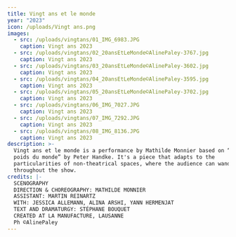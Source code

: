 ```yaml
---
title: Vingt ans et le monde
year: "2023"
icon: /uploads/Vingt ans.png
images:
  - src: /uploads/vingtans/01_IMG_6983.JPG
    caption: Vingt ans 2023
  - src: /uploads/vingtans/02_20ansEtLeMonde©AlinePaley-3767.jpg
    caption: Vingt ans 2023
  - src: /uploads/vingtans/03_20ansEtLeMonde©AlinePaley-3602.jpg
    caption: Vingt ans 2023
  - src: /uploads/vingtans/04_20ansEtLeMonde©AlinePaley-3595.jpg
    caption: Vingt ans 2023
  - src: /uploads/vingtans/05_20ansEtLeMonde©AlinePaley-3702.jpg
    caption: Vingt ans 2023
  - src: /uploads/vingtans/06_IMG_7027.JPG
    caption: Vingt ans 2023
  - src: /uploads/vingtans/07_IMG_7292.JPG
    caption: Vingt ans 2023
  - src: /uploads/vingtans/08_IMG_8136.JPG
    caption: Vingt ans 2023
description: >-
  Vingt ans et le monde is a performance by Mathilde Monnier based on “Le
  poids du monde” by Peter Handke. It's a piece that adapts to the
  particularities of non-theatrical spaces, where the audience can wander
  throughout the show.
credits: |-
  SCENOGRAPHY
  DIRECTION & CHOREOGRAPHY: MATHILDE MONNIER
  ASSISTANT: MARTIN REINARTZ
  WITH: JESSICA ALLEMANN, ALINA ARSHI, YANN HERMENJAT
  TEXT AND DRAMATURGY: STÉPHANE BOUQUET
  CREATED AT LA MANUFACTURE, LAUSANNE
  Ph ©AlinePaley
---
```

